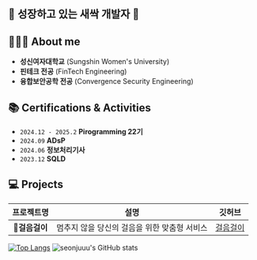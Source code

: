 <!-- 소개 -->
## 🌱 성장하고 있는 새싹 개발자 🌱

<!-- About me -->
## 👩🏻‍💻 About me
- **성신여자대학교** (Sungshin Women's University)
- **핀테크 전공** (FinTech Engineering)
- **융합보안공학 전공** (Convergence Security Engineering)


<!-- 자격증 & 활동 -->
## 📚 Certifications & Activities
- `2024.12 - 2025.2`  **Pirogramming 22기**
- `2024.09`  **ADsP**
- `2024.06`  **정보처리기사**
- `2023.12`  **SQLD**

<!-- 프로젝트 -->
## 💻 Projects
| 프로젝트명 | 설명 | 깃허브 |
|:---------:|:---------:| :---------:|
| **🏃걸음걸이** | 멈추지 않을 당신의 걸음을 위한 맞춤형 서비스 | [걸음걸이](https://github.com/pirogramming/geol-eum-geol-i) |

<!-- Tech Stack -->


<!-- Statistics(통계) -->
[![Top Langs](https://github-readme-stats.vercel.app/api/top-langs/?username=seonjuuu&layout=compact&show_icons=true&theme=monokai)](https://github.com/anuraghazra/github-readme-stats)
![seonjuuu's GitHub stats](https://github-readme-stats.vercel.app/api?username=seonjuuu&show_icons=true&theme=monokai)